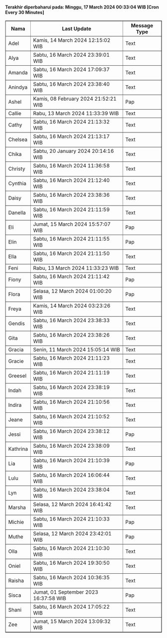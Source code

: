 #### Terakhir diperbaharui pada: Minggu, 17 March 2024 00:33:04 WIB [Cron Every 30 Minutes]

<table border='1'><tr><th>Nama</th><th>Last Update</th><th>Message Type</th></tr><tr><td>Adel</td><td>Kamis, 14 March 2024 12:15:02 WIB</td><td>Text</td></tr><tr><td>Alya</td><td>Sabtu, 16 March 2024 23:39:01 WIB</td><td>Text</td></tr><tr><td>Amanda</td><td>Sabtu, 16 March 2024 17:09:37 WIB</td><td>Text</td></tr><tr><td>Anindya</td><td>Sabtu, 16 March 2024 23:38:40 WIB</td><td>Text</td></tr><tr><td>Ashel</td><td>Kamis, 08 February 2024 21:52:21 WIB</td><td>Pap</td></tr><tr><td>Callie</td><td>Rabu, 13 March 2024 11:33:39 WIB</td><td>Text</td></tr><tr><td>Cathy</td><td>Sabtu, 16 March 2024 21:13:32 WIB</td><td>Text</td></tr><tr><td>Chelsea</td><td>Sabtu, 16 March 2024 21:13:17 WIB</td><td>Text</td></tr><tr><td>Chika</td><td>Sabtu, 20 January 2024 20:14:16 WIB</td><td>Text</td></tr><tr><td>Christy</td><td>Sabtu, 16 March 2024 11:36:58 WIB</td><td>Text</td></tr><tr><td>Cynthia</td><td>Sabtu, 16 March 2024 21:12:40 WIB</td><td>Text</td></tr><tr><td>Daisy</td><td>Sabtu, 16 March 2024 23:38:36 WIB</td><td>Text</td></tr><tr><td>Danella</td><td>Sabtu, 16 March 2024 21:11:59 WIB</td><td>Text</td></tr><tr><td>Eli</td><td>Jumat, 15 March 2024 15:57:07 WIB</td><td>Pap</td></tr><tr><td>Elin</td><td>Sabtu, 16 March 2024 21:11:55 WIB</td><td>Pap</td></tr><tr><td>Ella</td><td>Sabtu, 16 March 2024 21:11:50 WIB</td><td>Text</td></tr><tr><td>Feni</td><td>Rabu, 13 March 2024 11:33:23 WIB</td><td>Text</td></tr><tr><td>Fiony</td><td>Sabtu, 16 March 2024 21:11:42 WIB</td><td>Pap</td></tr><tr><td>Flora</td><td>Selasa, 12 March 2024 01:00:20 WIB</td><td>Pap</td></tr><tr><td>Freya</td><td>Kamis, 14 March 2024 03:23:26 WIB</td><td>Text</td></tr><tr><td>Gendis</td><td>Sabtu, 16 March 2024 23:38:33 WIB</td><td>Text</td></tr><tr><td>Gita</td><td>Sabtu, 16 March 2024 23:38:26 WIB</td><td>Text</td></tr><tr><td>Gracia</td><td>Senin, 11 March 2024 15:05:14 WIB</td><td>Text</td></tr><tr><td>Gracie</td><td>Sabtu, 16 March 2024 21:11:23 WIB</td><td>Text</td></tr><tr><td>Greesel</td><td>Sabtu, 16 March 2024 21:11:19 WIB</td><td>Text</td></tr><tr><td>Indah</td><td>Sabtu, 16 March 2024 23:38:19 WIB</td><td>Text</td></tr><tr><td>Indira</td><td>Sabtu, 16 March 2024 21:10:56 WIB</td><td>Text</td></tr><tr><td>Jeane</td><td>Sabtu, 16 March 2024 21:10:52 WIB</td><td>Text</td></tr><tr><td>Jessi</td><td>Sabtu, 16 March 2024 23:38:12 WIB</td><td>Pap</td></tr><tr><td>Kathrina</td><td>Sabtu, 16 March 2024 23:38:09 WIB</td><td>Text</td></tr><tr><td>Lia</td><td>Sabtu, 16 March 2024 21:10:39 WIB</td><td>Pap</td></tr><tr><td>Lulu</td><td>Sabtu, 16 March 2024 16:06:44 WIB</td><td>Text</td></tr><tr><td>Lyn</td><td>Sabtu, 16 March 2024 23:38:04 WIB</td><td>Text</td></tr><tr><td>Marsha</td><td>Selasa, 12 March 2024 16:41:42 WIB</td><td>Text</td></tr><tr><td>Michie</td><td>Sabtu, 16 March 2024 21:10:33 WIB</td><td>Pap</td></tr><tr><td>Muthe</td><td>Selasa, 12 March 2024 23:42:01 WIB</td><td>Pap</td></tr><tr><td>Olla</td><td>Sabtu, 16 March 2024 21:10:30 WIB</td><td>Text</td></tr><tr><td>Oniel</td><td>Sabtu, 16 March 2024 19:30:50 WIB</td><td>Text</td></tr><tr><td>Raisha</td><td>Sabtu, 16 March 2024 10:36:35 WIB</td><td>Text</td></tr><tr><td>Sisca</td><td>Jumat, 01 September 2023 16:37:58 WIB</td><td>Pap</td></tr><tr><td>Shani</td><td>Sabtu, 16 March 2024 17:05:22 WIB</td><td>Text</td></tr><tr><td>Zee</td><td>Jumat, 15 March 2024 13:09:32 WIB</td><td>Text</td></tr></table>